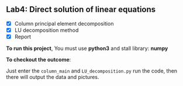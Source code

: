 ## Lab4: Direct solution of linear equations

- [x] Column principal element decomposition
- [x] LU decomposition method
- [x] Report

**To run this project**, You must use **python3** and stall library: **numpy**

**To checkout the outcome**:

Just enter the `column_main` and `LU_decomposition.py` run the code, then there will output the data and pictures.
